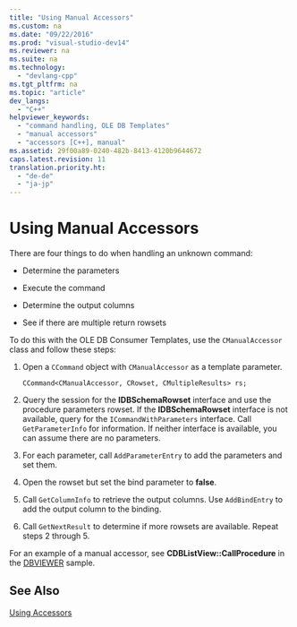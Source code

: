 ```yaml
---
title: "Using Manual Accessors"
ms.custom: na
ms.date: "09/22/2016"
ms.prod: "visual-studio-dev14"
ms.reviewer: na
ms.suite: na
ms.technology: 
  - "devlang-cpp"
ms.tgt_pltfrm: na
ms.topic: "article"
dev_langs: 
  - "C++"
helpviewer_keywords: 
  - "command handling, OLE DB Templates"
  - "manual accessors"
  - "accessors [C++], manual"
ms.assetid: 29f00a89-0240-482b-8413-4120b9644672
caps.latest.revision: 11
translation.priority.ht: 
  - "de-de"
  - "ja-jp"
---
```

# Using Manual Accessors
There are four things to do when handling an unknown command:  
  
-   Determine the parameters  
  
-   Execute the command  
  
-   Determine the output columns  
  
-   See if there are multiple return rowsets  
  
 To do this with the OLE DB Consumer Templates, use the `CManualAccessor` class and follow these steps:  
  
1.  Open a `CCommand` object with `CManualAccessor` as a template parameter.  
  
    ```  
    CCommand<CManualAccessor, CRowset, CMultipleResults> rs;  
    ```  
  
2.  Query the session for the **IDBSchemaRowset** interface and use the procedure parameters rowset. If the **IDBSchemaRowset** interface is not available, query for the `ICommandWithParameters` interface. Call `GetParameterInfo` for information. If neither interface is available, you can assume there are no parameters.  
  
3.  For each parameter, call `AddParameterEntry` to add the parameters and set them.  
  
4.  Open the rowset but set the bind parameter to **false**.  
  
5.  Call `GetColumnInfo` to retrieve the output columns. Use `AddBindEntry` to add the output column to the binding.  
  
6.  Call `GetNextResult` to determine if more rowsets are available. Repeat steps 2 through 5.  
  
 For an example of a manual accessor, see **CDBListView::CallProcedure** in the [DBVIEWER](assetId:///07620f99-c347-4d09-9ebc-2459e8049832) sample.  
  
## See Also  
 [Using Accessors](../vs140/using-accessors.md)